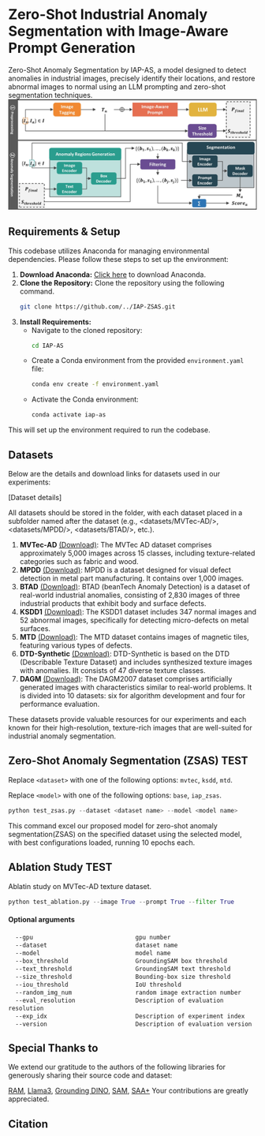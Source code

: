 # Zero-Shot Industrial Anomaly Segmentation with Image-Aware Prompt Generation
Zero-Shot Anomaly Segmentation by IAP-AS, a model designed to detect anomalies in industrial images, precisely identify their locations, and restore abnormal images to normal using an LLM prompting and zero-shot segmentation techniques. 
![framework](./figures/fig.%202.jpg)

## Requirements & Setup
This codebase utilizes Anaconda for managing environmental dependencies. Please follow these steps to set up the environment:
1. **Download Anaconda:** [Click here](https://www.anaconda.com/download) to download Anaconda.
2. **Clone the Repository:**
Clone the repository using the following command.
   ```bash
   git clone https://github.com/../IAP-ZSAS.git
   ```
3. **Install Requirements:**
   - Navigate to the cloned repository:
     ```bash
     cd IAP-AS
     ```
   - Create a Conda environment from the provided `environment.yaml` file:
     ```bash
     conda env create -f environment.yaml
     ```
   - Activate the Conda environment:
     ```bash
     conda activate iap-as
     ```
This will set up the environment required to run the codebase.

## Datasets
Below are the details and download links for datasets used in our experiments:

[Dataset details]

All datasets should be stored in the <datasets> folder, with each dataset placed in a subfolder named after the dataset (e.g., <datasets/MVTec-AD/>, <datasets/MPDD/>, <datasets/BTAD/>, etc.).

1. **MVTec-AD** [(Download)](https://www.mvtec.com/downloads): The MVTec AD dataset comprises approximately 5,000 images across 15 classes, including texture-related categories such as fabric and wood.
2. **MPDD** [(Download)](https://github.com/stepanje/MPDD): MPDD is a dataset designed for visual defect detection in metal part manufacturing. It contains over 1,000 images.
3. **BTAD** [(Download)](http://avires.dimi.uniud.it/papers/btad/btad.zip): BTAD (beanTech Anomaly Detection) is a dataset of real-world industrial anomalies, consisting of 2,830 images of three industrial products that exhibit body and surface defects.
4. **KSDD1** [(Download)](https://www.vicos.si/resources/kolektorsdd/): The KSDD1 dataset includes 347 normal images and 52 abnormal images, specifically for detecting micro-defects on metal surfaces.
5. **MTD** [(Download)](https://github.com/abin24/Magnetic-tile-defect-datasets.): The MTD dataset contains images of magnetic tiles, featuring various types of defects. 
6. **DTD-Synthetic** [(Download)](https://drive.google.com/drive/folders/10OyPzvI3H6llCZBxKxFlKWt1Pw1tkMK1): DTD-Synthetic is based on the DTD (Describable Texture Dataset) and includes synthesized texture images with anomalies. IIt consists of 47 diverse texture classes.
7. **DAGM** [(Download)](https://conferences.mpi-inf.mpg.de/dagm/2007/prizes.html): The DAGM2007 dataset comprises artificially generated images with characteristics similar to real-world problems. It is divided into 10 datasets: six for algorithm development and four for performance evaluation.

These datasets provide valuable resources for our experiments and each known for their high-resolution, texture-rich images that are well-suited for industrial anomaly segmentation.

## Zero-Shot Anomaly Segmentation (ZSAS) TEST
Replace `<dataset>` with one of the following options: `mvtec`, `ksdd`, `mtd`.

Replace `<model>` with one of the following options: `base`, `iap_zsas`.

```python
python test_zsas.py --dataset <dataset name> --model <model name> 
```
This command excel our proposed model for zero-shot anomaly segmentation(ZSAS) on the specified dataset using the selected model, with best configurations loaded, running 10 epochs each.

## Ablation Study TEST
Ablatin study on MVTec-AD texture dataset.
```python
python test_ablation.py --image True --prompt True --filter True 
```

#### Optional arguments
```
  --gpu                             gpu number
  --dataset                         dataset name
  --model                           model name
  --box_threshold                   GroundingSAM box threshold
  --text_threshold                  GroundingSAM text threshold
  --size_threshold                  Bounding-box size threshold
  --iou_threshold                   IoU threshold
  --random_img_num                  random image extraction number
  --eval_resolution                 Description of evaluation resolution
  --exp_idx                         Description of experiment index
  --version                         Description of evaluation version
```

## Special Thanks to
We extend our gratitude to the authors of the following libraries for generously sharing their source code and dataset:

[RAM](https://github.com/xinyu1205/recognize-anything),
[Llama3](https://github.com/meta-llama/llama3),
[Grounding DINO](https://github.com/IDEA-Research/GroundingDINO),
[SAM](https://github.com/facebookresearch/segment-anything),
[SAA+](https://github.com/caoyunkang/Segment-Any-Anomaly?tab=readme-ov-file)
Your contributions are greatly appreciated.

## Citation
